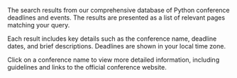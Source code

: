 The search results from our comprehensive database of Python conference deadlines and events. The results are presented as a list of relevant pages matching your query.

Each result includes key details such as the conference name, deadline dates, and brief descriptions. Deadlines are shown in <span class="local-timezone">your local time zone</span>.

Click on a conference name to view more detailed information, including guidelines and links to the official conference website.
